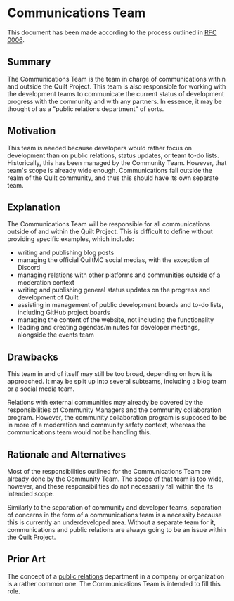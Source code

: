 # Communications Team

This document has been made according to the process outlined in [RFC
0006][RFC6].

## Summary

The Communications Team is the team in charge of communications within and
outside the Quilt Project. This team is also responsible for working with the
development teams to communicate the current status of development progress
with the community and with any partners. In essence, it may be thought of as
a "public relations department" of sorts.

## Motivation

This team is needed because developers would rather focus on development than
on public relations, status updates, or team to-do lists. Historically, this
has been managed by the Community Team. However, that team's scope is already
wide enough. Communications fall outside the realm of the Quilt community, and
thus this should have its own separate team.

## Explanation

The Communications Team will be responsible for all communications outside of
and within the Quilt Project. This is difficult to define without providing
specific examples, which include:

- writing and publishing blog posts
- managing the official QuiltMC social medias, with the exception of Discord
- managing relations with other platforms and communities outside of a
  moderation context
- writing and publishing general status updates on the progress and
  development of Quilt
- assisting in management of public development boards and to-do lists,
  including GitHub project boards
- managing the content of the website, not including the functionality
- leading and creating agendas/minutes for developer meetings, alongside the
  events team

## Drawbacks

This team in and of itself may still be too broad, depending on how it is
approached. It may be split up into several subteams, including a blog team
or a social media team.

Relations with external communities may already be covered by the
responsibilities of Community Managers and the community collaboration
program. However, the community collaboration program is supposed to be in
more of a moderation and community safety context, whereas the communications
team would not be handling this.

## Rationale and Alternatives

Most of the responsibilities outlined for the Communications Team are already
done by the Community Team. The scope of that team is too wide, however, and
these responsibilities do not necessarily fall within the its intended scope.

Similarly to the separation of community and developer teams, separation of
concerns in the form of a communications team is a necessity because this is
currently an underdeveloped area. Without a separate team for it,
communications and public relations are always going to be an issue within the
Quilt Project.

## Prior Art

The concept of a [public relations][PR] department in a company or organization
is a rather common one. The Communications Team is intended to fill this role.

[PR]: https://en.wikipedia.org/wiki/Public_relations
[RFC6]: /structure/0006-governance.md#teams
